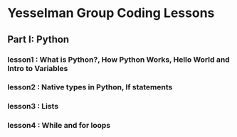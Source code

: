 # Yesselman Group Coding Lessons
## Part I: Python
### lesson1 : What is Python?, How Python Works, Hello World and Intro to Variables
### lesson2 : Native types in Python, If statements
### lesson3 : Lists
### lesson4 : While and for loops
